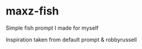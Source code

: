 # maxz-fish

Simple fish prompt I made for myself

Inspiration taken from default prompt & robbyrussell
